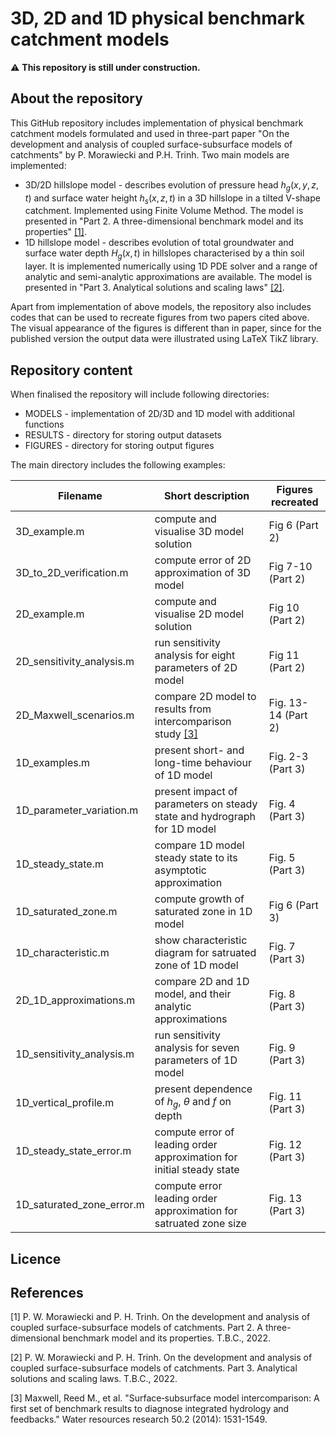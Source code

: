 # 3D, 2D and 1D physical benchmark catchment models

:warning: **This repository is still under construction.**

## About the repository

This GitHub repository includes implementation of physical benchmark catchment models formulated and used in three-part paper "On the development and analysis of coupled
surface-subsurface models of catchments" by P. Morawiecki and P.H. Trinh. Two main models are implemented:
* 3D/2D hillslope model - describes evolution of pressure head $h_g(x,y,z,t)$ and surface water height $h_s(x,z,t)$ in a 3D hillslope in a tilted V-shape catchment. Implemented using Finite Volume Method. The model is presented in "Part 2. A three-dimensional benchmark model and its properties" [[1]](#1).
* 1D hillslope model - describes evolution of total groundwater and surface water depth $H_g(x,t)$ in hillslopes characterised by a thin soil layer. It is implemented numerically using 1D PDE solver and a range of analytic and semi-analytic approximations are available. The model is presented in "Part 3. Analytical solutions and scaling laws" [[2]](#2).

Apart from implementation of above models, the repository also includes codes that can be used to recreate figures from two papers cited above. The visual appearance of the figures is different than in paper, since for the published version the output data were illustrated using LaTeX TikZ library.

## Repository content

When finalised the repository will include following directories:

* MODELS - implementation of 2D/3D and 1D model with additional functions
* RESULTS - directory for storing output datasets
* FIGURES - directory for storing output figures

The main directory includes the following examples:

| Filename | Short description | Figures recreated |
| ---      | ---       | ---       |
| 3D_example.m | compute and visualise 3D model solution | Fig 6 (Part 2) |
| 3D_to_2D_verification.m | compute error of 2D approximation of 3D model | Fig 7-10 (Part 2) |
| 2D_example.m | compute and visualise 2D model solution | Fig 10 (Part 2) |
| 2D_sensitivity_analysis.m | run sensitivity analysis for eight parameters of 2D model | Fig 11 (Part 2) |
| 2D_Maxwell_scenarios.m | compare 2D model to results from intercomparison study [[3]](#3) | Fig. 13-14 (Part 2) |
| 1D_examples.m | present short- and long-time behaviour of 1D model | Fig. 2-3 (Part 3) |
| 1D_parameter_variation.m | present impact of parameters on steady state and hydrograph for 1D model | Fig. 4 (Part 3) |
| 1D_steady_state.m | compare 1D model steady state to its asymptotic approximation | Fig. 5 (Part 3) |
| 1D_saturated_zone.m | compute growth of saturated zone in 1D model | Fig 6 (Part 3) |
| 1D_characteristic.m | show characteristic diagram for satruated zone of 1D model | Fig. 7 (Part 3) |
| 2D_1D_approximations.m | compare 2D and 1D model, and their analytic approximations  | Fig. 8 (Part 3) |
| 1D_sensitivity_analysis.m | run sensitivity analysis for seven parameters of 1D model | Fig. 9 (Part 3) |
| 1D_vertical_profile.m | present dependence of $h_g$, $\theta$ and $f$ on depth | Fig. 11 (Part 3) |
| 1D_steady_state_error.m | compute error of leading order approximation for initial steady state | Fig. 12 (Part 3) |
| 1D_saturated_zone_error.m | compute error leading order approximation for satruated zone size | Fig. 13 (Part 3) |

## Licence

## References

<a id="1">[1]</a> P. W. Morawiecki and P. H. Trinh. On the development and analysis of coupled surface-subsurface models of catchments. Part 2. A three-dimensional benchmark model and its properties. T.B.C., 2022.

<a id="2">[2]</a> P. W. Morawiecki and P. H. Trinh. On the development and analysis of coupled surface-subsurface models of catchments. Part 3. Analytical solutions and scaling laws. T.B.C., 2022.

<a id="3">[3]</a>  Maxwell, Reed M., et al. "Surface‐subsurface model intercomparison: A first set of benchmark results to diagnose integrated hydrology and feedbacks." Water resources research 50.2 (2014): 1531-1549.
